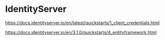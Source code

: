 # IdentityServer

https://docs.identityserver.io/en/latest/quickstarts/1_client_credentials.html

https://docs.identityserver.io/en/3.1.0/quickstarts/4_entityframework.html